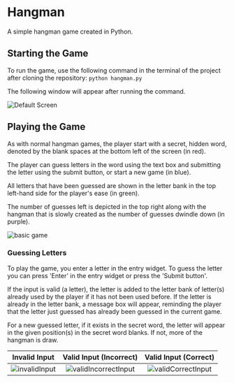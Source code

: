 # Hangman
A simple hangman game created in Python.


## Starting the Game
To run the game, use the following command in the terminal of the project after cloning the repository:
`python hangman.py`

The following window will appear after running the command.

![Default Screen](https://user-images.githubusercontent.com/36089473/124055053-11d0ec00-d9d8-11eb-8a2b-681bae340fb9.PNG)



## Playing the Game
As with normal hangman games, the player start with a secret, hidden word, denoted by the blank spaces at the bottom left of the screen (in red).

The player can guess letters in the word using the text box and submitting the letter using the submit button, or start a new game (in blue).

All letters that have been guessed are shown in the letter bank in the top left-hand side for the player's ease (in green).

The number of guesses left is depicted in the top right along with the hangman that is slowly created as the number of guesses dwindle down (in purple).


![basic game](https://user-images.githubusercontent.com/36089473/124056151-0d0d3780-d9da-11eb-9bbb-260e9297d96b.PNG)

### Guessing Letters
To play the game, you enter a letter in the entry widget. To guess the letter you can press 'Enter' in the entry widget or press the 'Submit button'.

If the input is valid (a letter), the letter is added to the letter bank of letter(s) already used by the player if it has not been used before. If the letter is already in the letter bank, a message box will appear, reminding the player that the letter just guessed has already been guessed in the current game.

For a new guessed letter, if it exists in the secret word, the letter will appear in the given position(s) in the secret word blanks. If not, more of the hangman is draw.

Invalid Input | Valid Input (Incorrect) | Valid Input (Correct)
| :---: | :---: | :---:
| ![invalidInput](https://user-images.githubusercontent.com/36089473/124369219-38806400-dc1e-11eb-9b17-97a41a5fd624.png) | ![validIncorrectInput](https://user-images.githubusercontent.com/36089473/124369233-754c5b00-dc1e-11eb-8157-386d93095804.png) | ![validCorrectInput](https://user-images.githubusercontent.com/36089473/124369225-58b02300-dc1e-11eb-8ad4-fa505c28b890.png)

